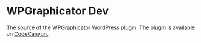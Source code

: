 # WPGraphicator Dev
The source of the WPGraphicator WordPress plugin.
The plugin is available on [CodeCanyon.](https://codecanyon.net/item/wpgraphicator-svg-animation-maker-for-wordpress/31873754)
